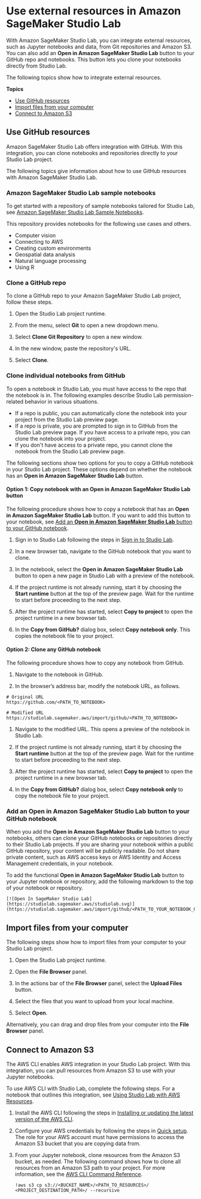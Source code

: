 # Use external resources in Amazon SageMaker Studio Lab<a name="studio-lab-use-external"></a>

With Amazon SageMaker Studio Lab, you can integrate external resources, such as Jupyter notebooks and data, from Git repositories and Amazon S3\. You can also add an **Open in Amazon SageMaker Studio Lab** button to your GitHub repo and notebooks\. This button lets you clone your notebooks directly from Studio Lab\.

The following topics show how to integrate external resources\.

**Topics**
+ [Use GitHub resources](#studio-lab-use-external-clone-github)
+ [Import files from your computer](#studio-lab-use-external-import)
+ [Connect to Amazon S3](#studio-lab-use-external-s3)

## Use GitHub resources<a name="studio-lab-use-external-clone-github"></a>

Amazon SageMaker Studio Lab offers integration with GitHub\. With this integration, you can clone notebooks and repositories directly to your Studio Lab project\. 

The following topics give information about how to use GitHub resources with Amazon SageMaker Studio Lab\.

### Amazon SageMaker Studio Lab sample notebooks<a name="studio-lab-use-external-clone-examples"></a>

To get started with a repository of sample notebooks tailored for Studio Lab, see [Amazon SageMaker Studio Lab Sample Notebooks](https://github.com/aws/studio-lab-examples#sagemaker-studio-lab-sample-notebooks)\.

This repository provides notebooks for the following use cases and others\.
+ Computer vision
+ Connecting to AWS
+ Creating custom environments
+ Geospatial data analysis
+ Natural language processing
+ Using R

### Clone a GitHub repo<a name="studio-lab-use-external-clone-repo"></a>

 To clone a GitHub repo to your Amazon SageMaker Studio Lab project, follow these steps\. 

1.  Open the Studio Lab project runtime\. 

1.  From the menu, select **Git** to open a new dropdown menu\. 

1.  Select **Clone Git Repository** to open a new window\. 

1.  In the new window, paste the repository's URL\. 

1.  Select **Clone**\. 

### Clone individual notebooks from GitHub<a name="studio-lab-use-external-clone-individual"></a>

To open a notebook in Studio Lab, you must have access to the repo that the notebook is in\. The following examples describe Studio Lab permission\-related behavior in various situations\.
+ If a repo is public, you can automatically clone the notebook into your project from the Studio Lab preview page\.
+ If a repo is private, you are prompted to sign in to GitHub from the Studio Lab preview page\. If you have access to a private repo, you can clone the notebook into your project\.
+ If you don't have access to a private repo, you cannot clone the notebook from the Studio Lab preview page\.

The following sections show two options for you to copy a GitHub notebook in your Studio Lab project\. These options depend on whether the notebook has an **Open in Amazon SageMaker Studio Lab** button\. 

#### Option 1: Copy notebook with an **Open in Amazon SageMaker Studio Lab** button<a name="studio-lab-use-external-clone-individual-button"></a>

 The following procedure shows how to copy a notebook that has an **Open in Amazon SageMaker Studio Lab** button\. If you want to add this button to your notebook, see [Add an **Open in Amazon SageMaker Studio Lab** button to your GitHub notebook](#studio-lab-use-external-add-button)\.

1.  Sign in to Studio Lab following the steps in [Sign in to Studio Lab](studio-lab-onboard.md#studio-lab-onboard-signin)\.

1.  In a new browser tab, navigate to the GitHub notebook that you want to clone\. 

1.  In the notebook, select the **Open in Amazon SageMaker Studio Lab** button to open a new page in Studio Lab with a preview of the notebook\.

1.  If the project runtime is not already running, start it by choosing the **Start runtime** button at the top of the preview page\. Wait for the runtime to start before proceeding to the next step\.

1.  After the project runtime has started, select **Copy to project** to open the project runtime in a new browser tab\. 

1.  In the **Copy from GitHub?** dialog box, select **Copy notebook only**\. This copies the notebook file to your project\.

#### Option 2: Clone any GitHub notebook<a name="studio-lab-use-external-clone-individual-general"></a>

 The following procedure shows how to copy any notebook from GitHub\. 

1.  Navigate to the notebook in GitHub\. 

1.  In the browser’s address bar, modify the notebook URL, as follows\.

   ```
   # Original URL
   https://github.com/<PATH_TO_NOTEBOOK>
   
   # Modified URL 
   https://studiolab.sagemaker.aws/import/github/<PATH_TO_NOTEBOOK>
   ```

1. Navigate to the modified URL\. This opens a preview of the notebook in Studio Lab\. 

1.  If the project runtime is not already running, start it by choosing the **Start runtime** button at the top of the preview page\. Wait for the runtime to start before proceeding to the next step\. 

1.  After the project runtime has started, select **Copy to project** to open the project runtime in a new browser tab\. 

1.  In the **Copy from GitHub?** dialog box, select **Copy notebook only** to copy the notebook file to your project\.

### Add an **Open in Amazon SageMaker Studio Lab** button to your GitHub notebook<a name="studio-lab-use-external-add-button"></a>

When you add the **Open in Amazon SageMaker Studio Lab** button to your notebooks, others can clone your GitHub notebooks or repositories directly to their Studio Lab projects\. If you are sharing your notebook within a public GitHub repository, your content will be publicly readable\. Do not share private content, such as AWS access keys or AWS Identity and Access Management credentials, in your notebook\.

 To add the functional **Open in Amazon SageMaker Studio Lab** button to your Jupyter notebook or repository, add the following markdown to the top of your notebook or repository\. 

```
[![Open In SageMaker Studio Lab](https://studiolab.sagemaker.aws/studiolab.svg)](https://studiolab.sagemaker.aws/import/github/<PATH_TO_YOUR_NOTEBOOK_ON_GITHUB>)
```

## Import files from your computer<a name="studio-lab-use-external-import"></a>

 The following steps show how to import files from your computer to your Studio Lab project\.  

1.  Open the Studio Lab project runtime\. 

1.  Open the **File Browser** panel\. 

1.  In the actions bar of the **File Browser** panel, select the **Upload Files** button\. 

1.  Select the files that you want to upload from your local machine\. 

1.  Select **Open**\. 



 Alternatively, you can drag and drop files from your computer into the **File Browser** panel\. 

## Connect to Amazon S3<a name="studio-lab-use-external-s3"></a>

The AWS CLI enables AWS integration in your Studio Lab project\. With this integration, you can pull resources from Amazon S3 to use with your Jupyter notebooks\.

To use AWS CLI with Studio Lab, complete the following steps\. For a notebook that outlines this integration, see [Using Studio Lab with AWS Resources](https://github.com/aws/studio-lab-examples/blob/main/connect-to-aws/Access_AWS_from_Studio_Lab.ipynb)\.

1. Install the AWS CLI following the steps in [Installing or updating the latest version of the AWS CLI](https://docs.aws.amazon.com/cli/latest/userguide/getting-started-install.html)\. 

1. Configure your AWS credentials by following the steps in [Quick setup](https://docs.aws.amazon.com/cli/latest/userguide/getting-started-quickstart.html)\. The role for your AWS account must have permissions to access the Amazon S3 bucket that you are copying data from\. 

1. From your Jupyter notebook, clone resources from the Amazon S3 bucket, as needed\. The following command shows how to clone all resources from an Amazon S3 path to your project\. For more information, see the [AWS CLI Command Reference](https://awscli.amazonaws.com/v2/documentation/api/latest/reference/s3/cp.html)\.

   ```
   !aws s3 cp s3://<BUCKET_NAME>/<PATH_TO_RESOURCES>/ <PROJECT_DESTINATION_PATH>/ --recursive
   ```